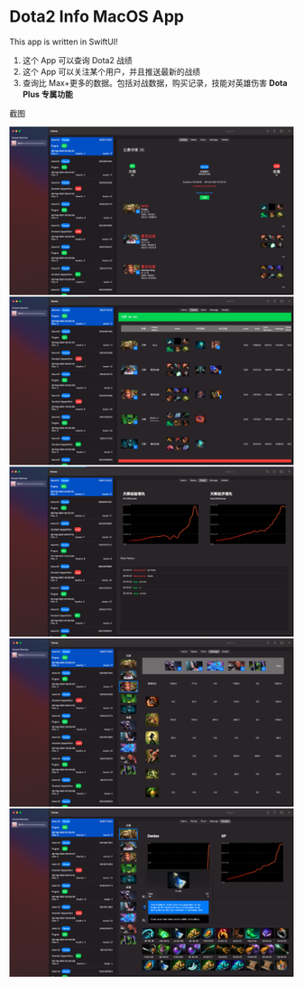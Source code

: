 <!-- @format -->

# Dota2 Info MacOS App

This app is written in SwiftUI!

1. 这个 App 可以查询 Dota2 战绩
2. 这个 App 可以关注某个用户，并且推送最新的战绩
3. 查询比 Max+更多的数据。包括对战数据，购买记录，技能对英雄伤害 **Dota Plus 专属功能**

截图

![1](images/1.png)
![2](images/2.png)
![3](images/3.png)
![4](images/4.png)
![5](images/5.png)
